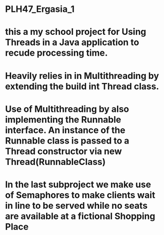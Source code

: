 # PLH47_Ergasia_1
# this a my school project for Using Threads in a Java application to recude processing time.
# Heavily relies in in Multithreading by extending the build int Thread class.
# Use of Multithreading by also implementing the Runnable interface. An instance of the Runnable class is passed to a Thread constructor via new Thread(RunnableClass)
# In the last subproject we make use of Semaphores to make clients wait in line to be served while no seats are available at a fictional Shopping Place
